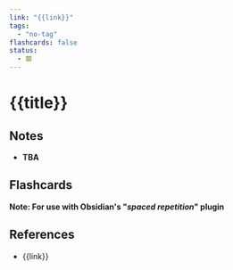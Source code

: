```yaml
---
link: "{{link}}"
tags:
  - "no-tag"
flashcards: false
status:
  - 🟥
---
```


# {{title}}

## Notes 
- **TBA**

## Flashcards
**Note: For use with Obsidian's "*spaced repetition*" plugin**

## References
- {{link}}